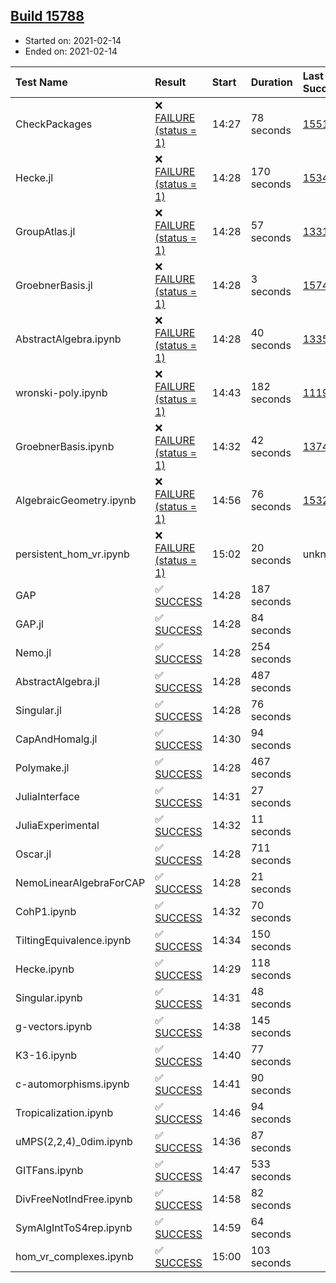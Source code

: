## [Build 15788](https://oscarci.mathematik.uni-kl.de/job/oscar/15788/)

* Started on: 2021-02-14
* Ended on: 2021-02-14

| Test Name    | Result | Start | Duration | Last Success | First Failure |
|:-------------|:-------|:------|:---------|:-------------|:--------------|
| CheckPackages | ❌ [FAILURE (status = 1)](https://oscarci.mathematik.uni-kl.de/job/oscar/15788/artifact/logs/build-15788/CheckPackages.log) | 14:27 | 78 seconds | [15514](https://oscarci.mathematik.uni-kl.de/job/oscar/15514/) | [15515](https://oscarci.mathematik.uni-kl.de/job/oscar/15515/) |
| Hecke.jl | ❌ [FAILURE (status = 1)](https://oscarci.mathematik.uni-kl.de/job/oscar/15788/artifact/logs/build-15788/Hecke.jl.log) | 14:28 | 170 seconds | [15344](https://oscarci.mathematik.uni-kl.de/job/oscar/15344/) | [15348](https://oscarci.mathematik.uni-kl.de/job/oscar/15348/) |
| GroupAtlas.jl | ❌ [FAILURE (status = 1)](https://oscarci.mathematik.uni-kl.de/job/oscar/15788/artifact/logs/build-15788/GroupAtlas.jl.log) | 14:28 | 57 seconds | [13311](https://oscarci.mathematik.uni-kl.de/job/oscar/13311/) | [13312](https://oscarci.mathematik.uni-kl.de/job/oscar/13312/) |
| GroebnerBasis.jl | ❌ [FAILURE (status = 1)](https://oscarci.mathematik.uni-kl.de/job/oscar/15788/artifact/logs/build-15788/GroebnerBasis.jl.log) | 14:28 | 3 seconds | [15745](https://oscarci.mathematik.uni-kl.de/job/oscar/15745/) | [15746](https://oscarci.mathematik.uni-kl.de/job/oscar/15746/) |
| AbstractAlgebra.ipynb | ❌ [FAILURE (status = 1)](https://oscarci.mathematik.uni-kl.de/job/oscar/15788/artifact/logs/build-15788/AbstractAlgebra.ipynb.log) | 14:28 | 40 seconds | [13355](https://oscarci.mathematik.uni-kl.de/job/oscar/13355/) | [13356](https://oscarci.mathematik.uni-kl.de/job/oscar/13356/) |
| wronski-poly.ipynb | ❌ [FAILURE (status = 1)](https://oscarci.mathematik.uni-kl.de/job/oscar/15788/artifact/logs/build-15788/wronski-poly.ipynb.log) | 14:43 | 182 seconds | [11192](https://oscarci.mathematik.uni-kl.de/job/oscar/11192/) | [11193](https://oscarci.mathematik.uni-kl.de/job/oscar/11193/) |
| GroebnerBasis.ipynb | ❌ [FAILURE (status = 1)](https://oscarci.mathematik.uni-kl.de/job/oscar/15788/artifact/logs/build-15788/GroebnerBasis.ipynb.log) | 14:32 | 42 seconds | [13748](https://oscarci.mathematik.uni-kl.de/job/oscar/13748/) | [13749](https://oscarci.mathematik.uni-kl.de/job/oscar/13749/) |
| AlgebraicGeometry.ipynb | ❌ [FAILURE (status = 1)](https://oscarci.mathematik.uni-kl.de/job/oscar/15788/artifact/logs/build-15788/AlgebraicGeometry.ipynb.log) | 14:56 | 76 seconds | [15322](https://oscarci.mathematik.uni-kl.de/job/oscar/15322/) | [15323](https://oscarci.mathematik.uni-kl.de/job/oscar/15323/) |
| persistent_hom_vr.ipynb | ❌ [FAILURE (status = 1)](https://oscarci.mathematik.uni-kl.de/job/oscar/15788/artifact/logs/build-15788/persistent_hom_vr.ipynb.log) | 15:02 | 20 seconds | unknown | unknown |
| GAP | ✅ [SUCCESS](https://oscarci.mathematik.uni-kl.de/job/oscar/15788/artifact/logs/build-15788/GAP.log) | 14:28 | 187 seconds |  |  |
| GAP.jl | ✅ [SUCCESS](https://oscarci.mathematik.uni-kl.de/job/oscar/15788/artifact/logs/build-15788/GAP.jl.log) | 14:28 | 84 seconds |  |  |
| Nemo.jl | ✅ [SUCCESS](https://oscarci.mathematik.uni-kl.de/job/oscar/15788/artifact/logs/build-15788/Nemo.jl.log) | 14:28 | 254 seconds |  |  |
| AbstractAlgebra.jl | ✅ [SUCCESS](https://oscarci.mathematik.uni-kl.de/job/oscar/15788/artifact/logs/build-15788/AbstractAlgebra.jl.log) | 14:28 | 487 seconds |  |  |
| Singular.jl | ✅ [SUCCESS](https://oscarci.mathematik.uni-kl.de/job/oscar/15788/artifact/logs/build-15788/Singular.jl.log) | 14:28 | 76 seconds |  |  |
| CapAndHomalg.jl | ✅ [SUCCESS](https://oscarci.mathematik.uni-kl.de/job/oscar/15788/artifact/logs/build-15788/CapAndHomalg.jl.log) | 14:30 | 94 seconds |  |  |
| Polymake.jl | ✅ [SUCCESS](https://oscarci.mathematik.uni-kl.de/job/oscar/15788/artifact/logs/build-15788/Polymake.jl.log) | 14:28 | 467 seconds |  |  |
| JuliaInterface | ✅ [SUCCESS](https://oscarci.mathematik.uni-kl.de/job/oscar/15788/artifact/logs/build-15788/JuliaInterface.log) | 14:31 | 27 seconds |  |  |
| JuliaExperimental | ✅ [SUCCESS](https://oscarci.mathematik.uni-kl.de/job/oscar/15788/artifact/logs/build-15788/JuliaExperimental.log) | 14:32 | 11 seconds |  |  |
| Oscar.jl | ✅ [SUCCESS](https://oscarci.mathematik.uni-kl.de/job/oscar/15788/artifact/logs/build-15788/Oscar.jl.log) | 14:28 | 711 seconds |  |  |
| NemoLinearAlgebraForCAP | ✅ [SUCCESS](https://oscarci.mathematik.uni-kl.de/job/oscar/15788/artifact/logs/build-15788/NemoLinearAlgebraForCAP.log) | 14:28 | 21 seconds |  |  |
| CohP1.ipynb | ✅ [SUCCESS](https://oscarci.mathematik.uni-kl.de/job/oscar/15788/artifact/logs/build-15788/CohP1.ipynb.log) | 14:32 | 70 seconds |  |  |
| TiltingEquivalence.ipynb | ✅ [SUCCESS](https://oscarci.mathematik.uni-kl.de/job/oscar/15788/artifact/logs/build-15788/TiltingEquivalence.ipynb.log) | 14:34 | 150 seconds |  |  |
| Hecke.ipynb | ✅ [SUCCESS](https://oscarci.mathematik.uni-kl.de/job/oscar/15788/artifact/logs/build-15788/Hecke.ipynb.log) | 14:29 | 118 seconds |  |  |
| Singular.ipynb | ✅ [SUCCESS](https://oscarci.mathematik.uni-kl.de/job/oscar/15788/artifact/logs/build-15788/Singular.ipynb.log) | 14:31 | 48 seconds |  |  |
| g-vectors.ipynb | ✅ [SUCCESS](https://oscarci.mathematik.uni-kl.de/job/oscar/15788/artifact/logs/build-15788/g-vectors.ipynb.log) | 14:38 | 145 seconds |  |  |
| K3-16.ipynb | ✅ [SUCCESS](https://oscarci.mathematik.uni-kl.de/job/oscar/15788/artifact/logs/build-15788/K3-16.ipynb.log) | 14:40 | 77 seconds |  |  |
| c-automorphisms.ipynb | ✅ [SUCCESS](https://oscarci.mathematik.uni-kl.de/job/oscar/15788/artifact/logs/build-15788/c-automorphisms.ipynb.log) | 14:41 | 90 seconds |  |  |
| Tropicalization.ipynb | ✅ [SUCCESS](https://oscarci.mathematik.uni-kl.de/job/oscar/15788/artifact/logs/build-15788/Tropicalization.ipynb.log) | 14:46 | 94 seconds |  |  |
| uMPS(2,2,4)_0dim.ipynb | ✅ [SUCCESS](https://oscarci.mathematik.uni-kl.de/job/oscar/15788/artifact/logs/build-15788/uMPS-2-2-4-_0dim.ipynb.log) | 14:36 | 87 seconds |  |  |
| GITFans.ipynb | ✅ [SUCCESS](https://oscarci.mathematik.uni-kl.de/job/oscar/15788/artifact/logs/build-15788/GITFans.ipynb.log) | 14:47 | 533 seconds |  |  |
| DivFreeNotIndFree.ipynb | ✅ [SUCCESS](https://oscarci.mathematik.uni-kl.de/job/oscar/15788/artifact/logs/build-15788/DivFreeNotIndFree.ipynb.log) | 14:58 | 82 seconds |  |  |
| SymAlgIntToS4rep.ipynb | ✅ [SUCCESS](https://oscarci.mathematik.uni-kl.de/job/oscar/15788/artifact/logs/build-15788/SymAlgIntToS4rep.ipynb.log) | 14:59 | 64 seconds |  |  |
| hom_vr_complexes.ipynb | ✅ [SUCCESS](https://oscarci.mathematik.uni-kl.de/job/oscar/15788/artifact/logs/build-15788/hom_vr_complexes.ipynb.log) | 15:00 | 103 seconds |  |  |
